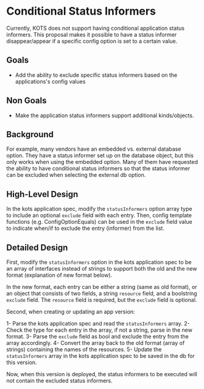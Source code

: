# Conditional Status Informers

Currently, KOTS does not support having conditional application status informers.
This proposal makes it possible to have a status informer disappear/appear if a specific config option is set to a certain value.

## Goals

- Add the ability to exclude specific status informers based on the applications's config values

## Non Goals

- Make the application status informers support additional kinds/objects.

## Background

For example, many vendors have an embedded vs. external database option.
They have a status informer set up on the database object, but this only works when using the embedded option.
Many of them have requested the ability to have conditional status informers so that the status informer can be excluded when selecting the external db option.

## High-Level Design

In the kots application spec, modify the `statusInformers` option array type to include an optional `exclude` field with each entry.
Then, config template functions (e.g. ConfigOptionEquals) can be used in the `exclude` field value to indicate when/if to exclude the entry (informer) from the list.

## Detailed Design

First, modify the `statusInformers` option in the kots application spec to be an array of interfaces instead of strings to support both the old and the new format (explanation of new format below).

In the new format, each entry can be either a string (same as old format), or an object that consists of two fields, a string `resource` field, and a boolstring `exclude` field.
The `resource` field is required, but the `exclude` field is optional.

Second, when creating or updating an app version:

1- Parse the kots application spec and read the `statusInformers` array.
2- Check the type for each entry in the array, if not a string, parse in the new format.
3- Parse the `exclude` field as bool and exclude the entry from the array accordingly.
4- Convert the array back to the old format (array of strings) containing the names of the resources.
5- Update the `statusInformers` array in the kots application spec to be saved in the db for this version.

Now, when this version is deployed, the status informers to be executed will not contain the excluded status informers.
